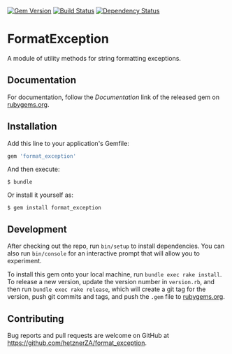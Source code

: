 [![Gem Version](https://badge.fury.io/rb/format_exception.svg)](http://badge.fury.io/rb/format_exception) [![Build Status](https://travis-ci.org/hetznerZA/format_exception.svg?branch=master)](https://travis-ci.org/hetznerZA/format_exception) [![Dependency Status](https://gemnasium.com/hetznerZA/format_exception.svg)](https://gemnasium.com/hetznerZA/format_exception)

# FormatException

A module of utility methods for string formatting exceptions.

## Documentation

For documentation, follow the _Documentation_ link of the released gem on [rubygems.org](https://rubygems.org/gems/format_exception).

## Installation

Add this line to your application's Gemfile:

```ruby
gem 'format_exception'
```

And then execute:

    $ bundle

Or install it yourself as:

    $ gem install format_exception

## Development

After checking out the repo, run `bin/setup` to install dependencies. You can also run `bin/console` for an interactive prompt that will allow you to experiment.

To install this gem onto your local machine, run `bundle exec rake install`. To release a new version, update the version number in `version.rb`, and then run `bundle exec rake release`, which will create a git tag for the version, push git commits and tags, and push the `.gem` file to [rubygems.org](https://rubygems.org).

## Contributing

Bug reports and pull requests are welcome on GitHub at https://github.com/hetznerZA/format_exception.

